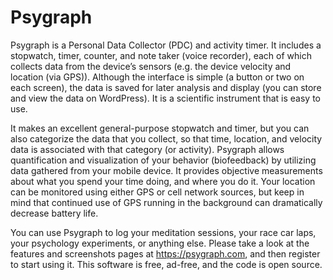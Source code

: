 # Psygraph

Psygraph is a Personal Data Collector (PDC) and activity timer. It includes a stopwatch, timer, counter, and note taker (voice recorder), each of which collects data from the device’s sensors (e.g. the device velocity and location (via GPS)). Although the interface is simple (a button or two on each screen), the data is saved for later analysis and display (you can store and view the data on WordPress). It is a scientific instrument that is easy to use.

It makes an excellent general-purpose stopwatch and timer, but you can also categorize the data that you collect, so that time, location, and velocity data is associated with that category (or activity). Psygraph allows quantification and visualization of your behavior (biofeedback) by utilizing data gathered from your mobile device. It provides objective measurements about what you spend your time doing, and where you do it.  Your location can be monitored using either GPS or cell network sources, but keep in mind that continued use of GPS running in the background can dramatically decrease battery life.

You can use Psygraph to log your meditation sessions, your race car laps, your psychology experiments, or anything else. Please take a look at the features and screenshots pages at https://psygraph.com, and then register to start using it. This software is free,  ad-free, and the code is open source.

